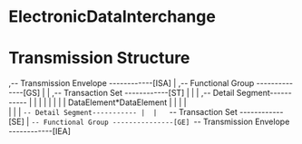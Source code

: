 # ElectronicDataInterchange

# Transmission Structure

 ,-- Transmission Envelope ------------[ISA]
|   ,-- Functional Group --------------[GS]
|  |   ,-- Transaction Set ------------[ST]
|  |  |   ,-- Detail Segment-----------
|  |  |  |
|  |  |  |      DataElement*DataElement
|  |  |  |      
|  |  |   `-- Detail Segment-----------
|  |   `-- Transaction Set ------------[SE]
|  `-- Functional Group ---------------[GE]
 `-- Transmission Envelope ------------[IEA]
